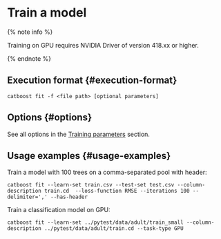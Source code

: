 # Train a model

{% note info %}

Training on GPU requires NVIDIA Driver of version 418.xx or higher.

{% endnote %}

## Execution format {#execution-format}

```text
catboost fit -f <file path> [optional parameters]
```

## Options {#options}

See all options in the [Training parameters](../references/training-parameters/index.md) section.

## Usage examples {#usage-examples}

Train a model with 100 trees on a comma-separated pool with header:

```text
catboost fit --learn-set train.csv --test-set test.csv --column-description train.cd  --loss-function RMSE --iterations 100 --delimiter=',' --has-header
```

Train a classification model on GPU:

```text
catboost fit --learn-set ../pytest/data/adult/train_small --column-description ../pytest/data/adult/train.cd --task-type GPU
```
